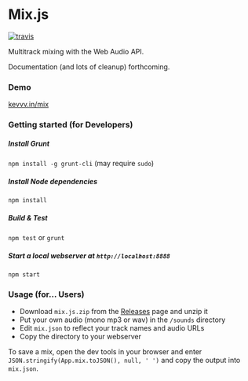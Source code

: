 # Mix.js

[![travis](https://travis-ci.org/kevincennis/Mix.js.png)](https://travis-ci.org/kevincennis/Mix.js)

Multitrack mixing with the Web Audio API.

Documentation (and lots of cleanup) forthcoming.

### Demo

[kevvv.in/mix](http://kevvv.in/mix)

### Getting started (for Developers)

##### Install Grunt
`npm install -g grunt-cli` (may require `sudo`)
##### Install Node dependencies
`npm install`
##### Build & Test
`npm test` or `grunt`
##### Start a local webserver at `http://localhost:8888`
`npm start`

### Usage (for... Users)

* Download `mix.js.zip` from the [Releases](https://github.com/kevincennis/Mix.js/releases) page and unzip it
* Put your own audio (mono mp3 or wav) in the `/sounds` directory
* Edit `mix.json` to reflect your track names and audio URLs
* Copy the directory to your webserver

To save a mix, open the dev tools in your browser and enter `JSON.stringify(App.mix.toJSON(), null, ' ')`
and copy the output into `mix.json`.
